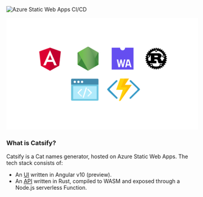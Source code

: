 ![Azure Static Web Apps CI/CD](https://github.com/manekinekko/catsify/workflows/Azure%20Static%20Web%20Apps%20CI/CD/badge.svg)

<p align="center">
    <img src="./docs/header.png"/>
</p>

### What is Catsify?

Catsify is a Cat names generator, hosted on Azure Static Web Apps. The tech stack consists of:

- An [UI](./app) written in Angular v10 (preview).
- An [API](./api) written in Rust, compiled to WASM and exposed through a Node.js serverless Function.

